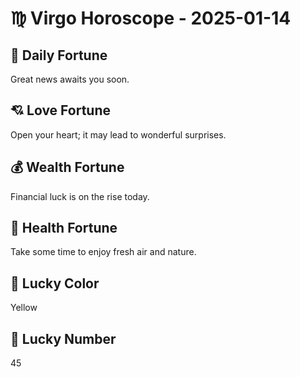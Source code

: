 # ♍ Virgo Horoscope - 2025-01-14

## 🎯 Daily Fortune

Great news awaits you soon.

## 💘 Love Fortune

Open your heart; it may lead to wonderful surprises.

## 💰 Wealth Fortune

Financial luck is on the rise today.

## 🌱 Health Fortune

Take some time to enjoy fresh air and nature.

## 🎨 Lucky Color

Yellow

## 🔢 Lucky Number

45
